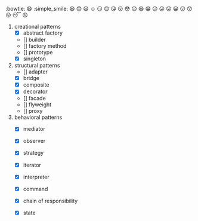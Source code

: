 
:bowtie:
:smile:
:simple_smile:
:laughing:
:blush:
:smiley:
:relaxed:
:smirk:
:heart_eyes:
:kissing_heart:
:kissing_closed_eyes:
:flushed:
:relieved:
:satisfied:
:grin:
:wink:
:stuck_out_tongue_winking_eye:
:stuck_out_tongue_closed_eyes:
:grinning:
:kissing:
:kissing_smiling_eyes:
:stuck_out_tongue:
:sleeping:
:worried:

1. creational patterns
	- [x] abstract factory
	- [] builder
	- [] factory method
	- [] prototype
	- [x] singleton
2. structural patterns
	- [] adapter
	- [x] bridge
	- [x] composite
	- [x] decorator
	- [] facade
	- [] flyweight
	- [] proxy
3. behavioral patterns
	- [x] mediator
	- [x] observer
	- [x] strategy
	- [x] iterator
	- [x] interpreter
	- [x] command
	- [x] chain of responsibility
	- [x] state




